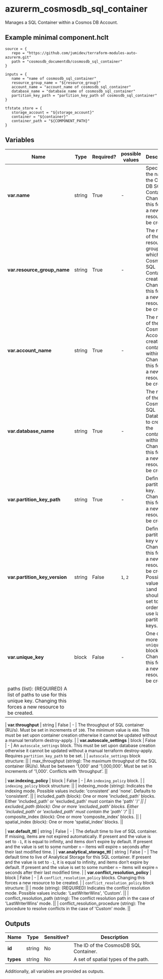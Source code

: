 # azurerm_cosmosdb_sql_container

Manages a SQL Container within a Cosmos DB Account.

## Example minimal component.hclt

```hcl
source = {
   repo = "https://github.com/jumidev/terraform-modules-auto-azurerm.git" 
   path = "cosmosdb_documentdb/cosmosdb_sql_container" 
}

inputs = {
   name = "name of cosmosdb_sql_container" 
   resource_group_name = "${resource_group}" 
   account_name = "account_name of cosmosdb_sql_container" 
   database_name = "database_name of cosmosdb_sql_container" 
   partition_key_path = "partition_key_path of cosmosdb_sql_container" 
}

tfstate_store = {
   storage_account = "${storage_account}" 
   container = "${container}" 
   container_path = "${COMPONENT_PATH}" 
}

```

## Variables

| Name | Type | Required? |  possible values |  Description |
| ---- | ---- | --------- |  ----------- | ----------- |
| **var.name** | string | True | -  |  Specifies the name of the Cosmos DB SQL Container. Changing this forces a new resource to be created. | 
| **var.resource_group_name** | string | True | -  |  The name of the resource group in which the Cosmos DB SQL Container is created. Changing this forces a new resource to be created. | 
| **var.account_name** | string | True | -  |  The name of the Cosmos DB Account to create the container within. Changing this forces a new resource to be created. | 
| **var.database_name** | string | True | -  |  The name of the Cosmos DB SQL Database to create the container within. Changing this forces a new resource to be created. | 
| **var.partition_key_path** | string | True | -  |  Define a partition key. Changing this forces a new resource to be created. | 
| **var.partition_key_version** | string | False | `1`, `2`  |  Define a partition key version. Changing this forces a new resource to be created. Possible values are `1`and `2`. This should be set to `2` in order to use large partition keys. | 
| **var.unique_key** | block | False | -  |  One or more `unique_key` blocks. Changing this forces a new resource to be created. | | `unique_key` block structure: || 
|   paths (list): (REQUIRED) A list of paths to use for this unique key. Changing this forces a new resource to be created. ||

| **var.throughput** | string | False | -  |  The throughput of SQL container (RU/s). Must be set in increments of `100`. The minimum value is `400`. This must be set upon container creation otherwise it cannot be updated without a manual terraform destroy-apply. | 
| **var.autoscale_settings** | block | False | -  |  An `autoscale_settings` block. This must be set upon database creation otherwise it cannot be updated without a manual terraform destroy-apply. Requires `partition_key_path` to be set. | | `autoscale_settings` block structure: || 
|   max_throughput (string): The maximum throughput of the SQL container (RU/s). Must be between '1,000' and '1,000,000'. Must be set in increments of '1,000'. Conflicts with 'throughput'. ||

| **var.indexing_policy** | block | False | -  |  An `indexing_policy` block. | | `indexing_policy` block structure: || 
|   indexing_mode (string): Indicates the indexing mode. Possible values include: 'consistent' and 'none'. Defaults to 'consistent'. ||
|   included_path (block): One or more 'included_path' blocks. Either 'included_path' or 'excluded_path' must contain the 'path' '/*' ||
|   excluded_path (block): One or more 'excluded_path' blocks. Either 'included_path' or 'excluded_path' must contain the 'path' '/*' ||
|   composite_index (block): One or more 'composite_index' blocks. ||
|   spatial_index (block): One or more 'spatial_index' blocks. ||

| **var.default_ttl** | string | False | -  |  The default time to live of SQL container. If missing, items are not expired automatically. If present and the value is set to `-1`, it is equal to infinity, and items don’t expire by default. If present and the value is set to some number `n` – items will expire `n` seconds after their last modified time. | 
| **var.analytical_storage_ttl** | string | False | -  |  The default time to live of Analytical Storage for this SQL container. If present and the value is set to `-1`, it is equal to infinity, and items don’t expire by default. If present and the value is set to some number `n` – items will expire `n` seconds after their last modified time. | 
| **var.conflict_resolution_policy** | block | False | -  |  A `conflict_resolution_policy` blocks. Changing this forces a new resource to be created. | | `conflict_resolution_policy` block structure: || 
|   mode (string): (REQUIRED) Indicates the conflict resolution mode. Possible values include: 'LastWriterWins', 'Custom'. ||
|   conflict_resolution_path (string): The conflict resolution path in the case of 'LastWriterWins' mode. ||
|   conflict_resolution_procedure (string): The procedure to resolve conflicts in the case of 'Custom' mode. ||




## Outputs

| Name | Type | Sensitive? | Description |
| ---- | ---- | --------- | --------- |
| **id** | string | No  | The ID of the CosmosDB SQL Container. | 
| **types** | string | No  | A set of spatial types of the path. | 

Additionally, all variables are provided as outputs.
